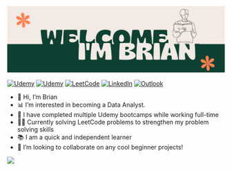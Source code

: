 ![Banner](https://github.com/JBBrian/JBBrian/blob/f3eff403795f528d30768b4731c1dc73966f1548/banner.png)

[![Udemy](https://img.shields.io/badge/Udemy-A435F0?style=for-the-badge&logo=Udemy&logoColor=white)](https://carvana.udemy.com/certificate/UC-1a754a97-3bea-4cee-9ed9-8bbb62009dbb/) [![Udemy](https://img.shields.io/badge/Udemy-A435F0?style=for-the-badge&logo=Udemy&logoColor=white)](https://www.udemy.com/certificate/UC-8bda6d81-704b-4601-9afb-eb8001fa43eb/) [![LeetCode](https://img.shields.io/badge/LeetCode-000000?style=for-the-badge&logo=LeetCode&logoColor=#d16c06)](https://leetcode.com/BrianTea/) [![LinkedIn](https://img.shields.io/badge/linkedin-%230077B5.svg?style=for-the-badge&logo=linkedin&logoColor=white)](https://www.linkedin.com/in/brian-tapia) [![Outlook](https://img.shields.io/badge/Microsoft_Outlook-0078D4?style=for-the-badge&logo=microsoft-outlook&logoColor=white)](mailto:briantapia@outlook.com)

- 👋 Hi, I’m Brian
- 📊 I’m interested in becoming a Data Analyst.
- 🧠 I have completed multiple Udemy bootcamps while working full-time
- 👨‍💻 Currently solving LeetCode problems to strengthen my problem solving skills
- 📚 I am a quick and independent learner
- 💪 I’m looking to collaborate on any cool beginner projects!

![](https://leetcard.jacoblin.cool/BrianTea?ext=activity)

<!---
JBBrian/JBBrian is a ✨ special ✨ repository because its `README.md` (this file) appears on your GitHub profile.
You can click the Preview link to take a look at your changes.
--->
